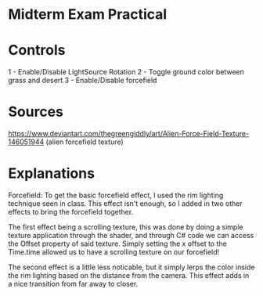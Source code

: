 # Midterm Exam Practical


# Controls

1 - Enable/Disable LightSource Rotation
2 - Toggle ground color between grass and desert
3 - Enable/Disable forcefield

# Sources

https://www.deviantart.com/thegreengiddly/art/Alien-Force-Field-Texture-146051944 (alien forcefield texture)


# Explanations


Forcefield:
To get the basic forcefield effect, I used the rim lighting technique seen in class. This effect isn't enough, so I added in two other effects to bring the forcefield together.

The first effect being a scrolling texture, this was done by doing a simple texture application through the shader, and through C# code we can access the Offset property of said texture. Simply setting the x offset to the Time.time allowed us to have a scrolling texture on our forcefield!

The second effect is a little less noticable, but it simply lerps the color inside the rim lighting based on the distance from the camera. This effect adds in a nice transition from far away to closer.
